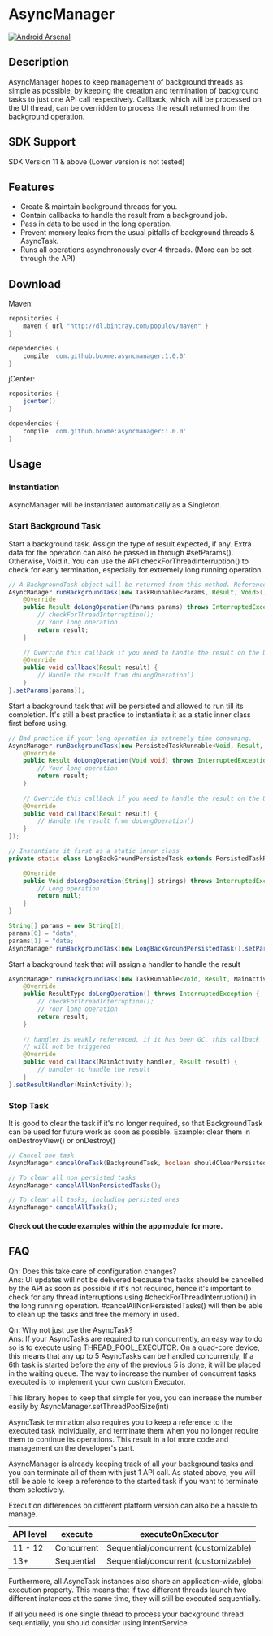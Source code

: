 # AsyncManager
[![Android Arsenal](https://img.shields.io/badge/Android%20Arsenal-AsyncManager-brightgreen.svg?style=flat)](http://android-arsenal.com/details/1/1763)
## Description
AsyncManager hopes to keep management of background threads as simple as possible, 
by keeping the creation and termination of background tasks to just one API call respectively.
Callback, which will be processed on the UI thread, can be overridden to 
process the result returned from the background operation.

## SDK Support
SDK Version 11 & above (Lower version is not tested)

## Features
* Create & maintain background threads for you.
* Contain callbacks to handle the result from a background job.
* Pass in data to be used in the long operation.
* Prevent memory leaks from the usual pitfalls of background threads & AsyncTask.
* Runs all operations asynchronously over 4 threads. (More can be set through the API)
 
## Download
Maven:
```groovy
repositories {
    maven { url "http://dl.bintray.com/populov/maven" }
}

dependencies {
    compile 'com.github.boxme:asyncmanager:1.0.0'
}
```
jCenter:
```groovy
repositories {
    jcenter()
}

dependencies {
    compile 'com.github.boxme:asyncmanager:1.0.0'
}
```
## Usage 
### Instantiation
AsyncManager will be instantiated automatically as a Singleton.

### Start Background Task
Start a background task. Assign the type of result expected, if any. Extra data for the operation can also
be passed in through #setParams(). Otherwise, Void it.
You can use the API checkForThreadInterruption() to check for early termination, especially for extremely long
running operation.
```java
// A BackgroundTask object will be returned from this method. Reference it if require.
AsyncManager.runBackgroundTask(new TaskRunnable<Params, Result, Void>() {
    @Override
    public Result doLongOperation(Params params) throws InterruptedException {
        // checkForThreadInterruption();
        // Your long operation
        return result;
    }
    
    // Override this callback if you need to handle the result on the UI thread
    @Override
    public void callback(Result result) {
        // Handle the result from doLongOperation()
    }
}.setParams(params));
```

Start a background task that will be persisted and allowed to run till its completion. It's still a best practice
to instantiate it as a static inner class first before using.
```java
// Bad practice if your long operation is extremely time consuming.
AsyncManager.runBackgroundTask(new PersistedTaskRunnable<Void, Result, Void>() {
    @Override
    public Result doLongOperation(Void void) throws InterruptedException {
        // Your long operation
        return result;
    }
    
    // Override this callback if you need to handle the result on the UI thread
    @Override
    public void callback(Result result) {
        // Handle the result from doLongOperation()
    }
});

// Instantiate it first as a static inner class
private static class LongBackGroundPersistedTask extends PersistedTaskRunnable<String[], Void, Void> {

    @Override
    public Void doLongOperation(String[] strings) throws InterruptedException {
        // Long operation
        return null;
    }
}

String[] params = new String[2];
params[0] = "data";
params[1] = "data;
AsyncManager.runBackgroundTask(new LongBackGroundPersistedTask().setParams(params));
```

Start a background task that will assign a handler to handle the result
```java
AsyncManager.runBackgroundTask(new TaskRunnable<Void, Result, MainActivity>() {
    @Override
    public ResultType doLongOperation() throws InterruptedException {
        // checkForThreadInterruption();
        // Your long operation
        return result;
    }
    
    // handler is weakly referenced, if it has been GC, this callback 
    // will not be triggered
    @Override
    public void callback(MainActivity handler, Result result) {
        // handler to handle the result
    }
}.setResultHandler(MainActivity));
```

### Stop Task
It is good to clear the task if it's no longer required, so that BackgroundTask 
can be used for future work as soon as possible. 
Example: clear them in onDestroyView() or onDestroy()
```java
// Cancel one task
AsyncManager.cancelOneTask(BackgroundTask, boolean shouldClearPersistedTask);

// To clear all non persisted tasks
AsyncManager.cancelAllNonPersistedTasks();

// To clear all tasks, including persisted ones
AsyncManager.cancelAllTasks();
```
#### Check out the code examples within the app module for more.

## FAQ
Qn: Does this take care of configuration changes?<br />
Ans: UI updates will not be delivered because the tasks should be cancelled by the API as soon as possible if it's not required, hence it's important to check for any thread interruptions using #checkForThreadInterruption() in the long running operation. #cancelAllNonPersistedTasks() will then be able to clean up the tasks and free the memory in used.

Qn: Why not just use the AsyncTask?<br />
Ans: 
If your AsyncTasks are required to run concurrently, an easy way to do so is to execute using THREAD_POOL_EXECUTOR. On a quad-core device, this means that any up to 5 AsyncTasks can be handled concurrently, If a 6th task is started before the any of the previous 5 is done, it will be placed in the waiting queue. The way to increase the number of concurrent tasks executed is to implement your own custom Executor. <br>

This library hopes to keep that simple for you, you can increase the number easily by AsyncManager.setThreadPoolSize(int) <br>

AsyncTask termination also requires you to keep a reference to the executed task individually, and terminate them when you no longer require them to continue its operations. This result in a lot more code and management on the developer's part. 

AsyncManager is already keeping track of all your background tasks and you can terminate all of them with just 1 API call. As stated above, you will still be able to keep a reference to the started task if you want to terminate them selectively. 

Execution differences on different platform version can also be a hassle to manage. 

API level | execute | executeOnExecutor
--- | --- | ---
11 - 12 | Concurrent | Sequential/concurrent (customizable)
13+ | Sequential | Sequential/concurrent (customizable)
Furthermore, all AsyncTask instances also share an application-wide, global execution property. This means that if two different threads launch two different instances at the same time, they will still be executed sequentially.<br>

If all you need is one single thread to process your background thread sequentially, you should consider using IntentService.
